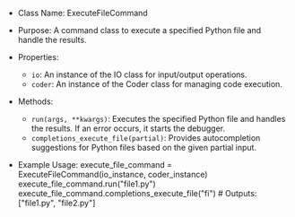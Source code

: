 - Class Name: ExecuteFileCommand
- Purpose: A command class to execute a specified Python file and handle the results.

- Properties:
    - `io`: An instance of the IO class for input/output operations.
    - `coder`: An instance of the Coder class for managing code execution.

- Methods:
    - `run(args, **kwargs)`: Executes the specified Python file and handles the results. If an error occurs, it starts the debugger.
    - `completions_execute_file(partial)`: Provides autocompletion suggestions for Python files based on the given partial input.

- Example Usage:
execute_file_command = ExecuteFileCommand(io_instance, coder_instance)
execute_file_command.run("file1.py")
execute_file_command.completions_execute_file("fi")  # Outputs: ["file1.py", "file2.py"]
